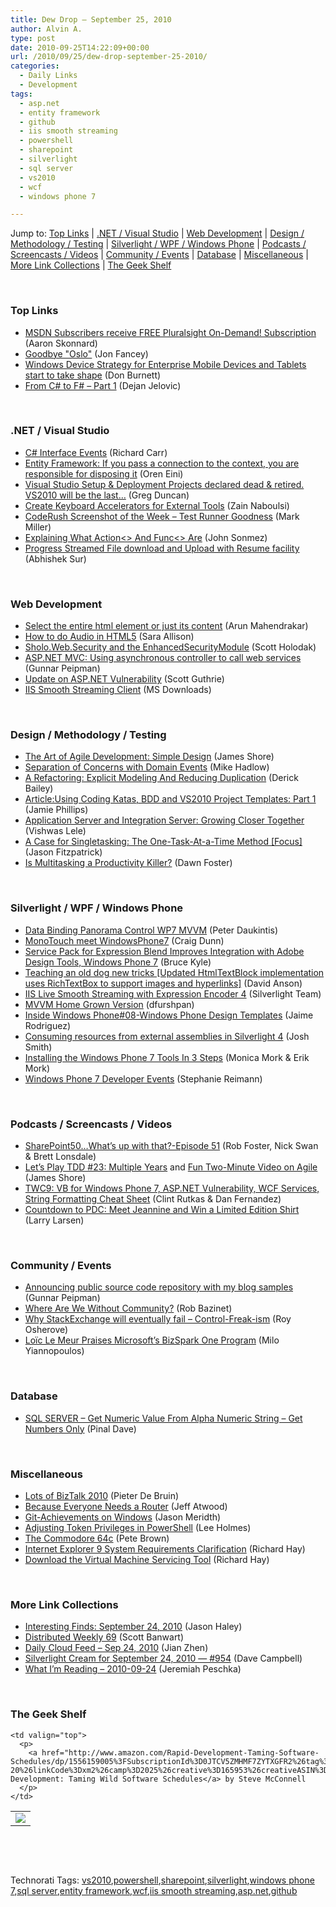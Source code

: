 ```yaml
---
title: Dew Drop – September 25, 2010
author: Alvin A.
type: post
date: 2010-09-25T14:22:09+00:00
url: /2010/09/25/dew-drop-september-25-2010/
categories:
  - Daily Links
  - Development
tags:
  - asp.net
  - entity framework
  - github
  - iis smooth streaming
  - powershell
  - sharepoint
  - silverlight
  - sql server
  - vs2010
  - wcf
  - windows phone 7

---
```

Jump to: [Top Links][1] | [.NET / Visual Studio][2] | [Web Development][3] | [Design / Methodology / Testing][4] | [Silverlight / WPF / Windows Phone][5] | [Podcasts / Screencasts / Videos][6] | [Community / Events][7] | [Database][8] | [Miscellaneous][9] | [More Link Collections][10] | [The Geek Shelf][11] 

&#160;

### <a name="top"></a>Top Links

  * [MSDN Subscribers receive FREE Pluralsight On-Demand! Subscription][12] (Aaron Skonnard)
  * [Goodbye "Oslo"][13] (Jon Fancey)
  * [Windows Device Strategy for Enterprise Mobile Devices and Tablets start to take shape][14] (Don Burnett)
  * <a href="http://www.jelovic.com/weblog/?p=215" target="_blank">From C# to F# – Part 1</a> (Dejan Jelovic)

&#160;

### <a name="dotnet"></a>.NET / Visual Studio

  * [C# Interface Events][15] (Richard Carr)
  * [Entity Framework: If you pass a connection to the context, you are responsible for disposing it][16] (Oren Eini)
  * [Visual Studio Setup & Deployment Projects declared dead & retired. VS2010 will be the last…][17] (Greg Duncan)
  * [Create Keyboard Accelerators for External Tools][18] (Zain Naboulsi)
  * [CodeRush Screenshot of the Week – Test Runner Goodness][19] (Mark Miller)
  * [Explaining What Action<> And Func<> Are][20] (John Sonmez)
  * [Progress Streamed File download and Upload with Resume facility][21] (Abhishek Sur)

&#160;

### <a name="web"></a>Web Development

  * [Select the entire html element or just its content][22] (Arun Mahendrakar)
  * [How to do Audio in HTML5][23] (Sara Allison)
  * <a href="http://www.sholo.net/post/2010/09/22/Sholo-Web-Security-and-the-EnhancedSecurityModule.aspx" target="_blank">Sholo.Web.Security and the EnhancedSecurityModule</a> (Scott Holodak)
  * [ASP.NET MVC: Using asynchronous controller to call web services][24] (Gunnar Peipman)
  * [Update on ASP.NET Vulnerability][25] (Scott Guthrie)
  * [IIS Smooth Streaming Client][26] (MS Downloads)

&#160;

### <a name="design"></a>Design / Methodology / Testing

  * [The Art of Agile Development: Simple Design][27] (James Shore)
  * [Separation of Concerns with Domain Events][28] (Mike Hadlow)
  * [A Refactoring: Explicit Modeling And Reducing Duplication][29] (Derick Bailey)
  * [Article:Using Coding Katas, BDD and VS2010 Project Templates: Part 1][30] (Jamie Phillips)
  * [Application Server and Integration Server: Growing Closer Together][31] (Vishwas Lele)
  * [A Case for Singletasking: The One-Task-At-a-Time Method [Focus]][32] (Jason Fitzpatrick)
  * [Is Multitasking a Productivity Killer?][33] (Dawn Foster)

&#160;

### <a name="silverlight"></a>Silverlight / WPF / Windows Phone

  * [Data Binding Panorama Control WP7 MVVM][34] (Peter Daukintis)
  * [MonoTouch meet WindowsPhone7][35] (Craig Dunn)
  * [Service Pack for Expression Blend Improves Integration with Adobe Design Tools, Windows Phone 7][36] (Bruce Kyle)
  * [Teaching an old dog new tricks [Updated HtmlTextBlock implementation uses RichTextBox to support images and hyperlinks]][37] (David Anson)
  * [IIS Live Smooth Streaming with Expression Encoder 4][38] (Silverlight Team)
  * [MVVM Home Grown Version][39] (dfurshpan)
  * [Inside Windows Phone#08-Windows Phone Design Templates][40] (Jaime Rodriguez)
  * [Consuming resources from external assemblies in Silverlight 4][41] (Josh Smith)
  * [Installing the Windows Phone 7 Tools In 3 Steps][42] (Monica Mork & Erik Mork)
  * [Windows Phone 7 Developer Events][43] (Stephanie Reimann)

&#160;

### <a name="podcasts"></a>Podcasts / Screencasts / Videos

  * [SharePoint50&#8230;What&#8217;s up with that?-Episode 51][44] (Rob Foster, Nick Swan & Brett Lonsdale)
  * [Let&#8217;s Play TDD #23: Multiple Years][45] and [Fun Two-Minute Video on Agile][46] (James Shore)
  * [TWC9: VB for Windows Phone 7, ASP.NET Vulnerability, WCF Services, String Formatting Cheat Sheet][47] (Clint Rutkas & Dan Fernandez)
  * [Countdown to PDC: Meet Jeannine and Win a Limited Edition Shirt][48] (Larry Larsen)

&#160;

### <a name="events"></a>Community / Events

  * [Announcing public source code repository with my blog samples][49] (Gunnar Peipman)
  * [Where Are We Without Community?][50] (Rob Bazinet)
  * [Why StackExchange will eventually fail – Control-Freak-ism][51] (Roy Osherove)
  * <a href="http://www.telegraph.co.uk/technology/social-media/8022748/Loic-Le-Meur-Microsoft-and-the-sound-of-wedding-bells.html" target="_blank">Loïc Le Meur Praises Microsoft&#8217;s BizSpark One Program</a> (Milo Yiannopoulos)

&#160;

### <a name="db"></a>Database

  * [SQL SERVER – Get Numeric Value From Alpha Numeric String – Get Numbers Only][52] (Pinal Dave)

&#160;

### <a name="misc"></a>Miscellaneous

  * [Lots of BizTalk 2010][53] (Pieter De Bruin)
  * [Because Everyone Needs a Router][54] (Jeff Atwood)
  * [Git-Achievements on Windows][55] (Jason Meridth)
  * [Adjusting Token Privileges in PowerShell][56] (Lee Holmes)
  * [The Commodore 64c][57] (Pete Brown)
  * [Internet Explorer 9 System Requirements Clarification][58] (Richard Hay)
  * [Download the Virtual Machine Servicing Tool][59] (Richard Hay)

&#160;

### <a name="links"></a>More Link Collections

  * [Interesting Finds: September 24, 2010][60] (Jason Haley)
  * [Distributed Weekly 69][61] (Scott Banwart)
  * [Daily Cloud Feed &#8211; Sep 24, 2010][62] (Jian Zhen)
  * [Silverlight Cream for September 24, 2010 &#8212; #954][63] (Dave Campbell)
  * [What I’m Reading – 2010-09-24][64] (Jeremiah Peschka)

&#160;

### <a name="shelf"></a>The Geek Shelf

<table border="0" cellspacing="0" cellpadding="0">
  <tr>
    <td>
      <img data-recalc-dims="1" decoding="async" src="https://i0.wp.com/ecx.images-amazon.com/images/I/41%252BsSYBlD9L._SL160_.jpg?w=660" />
    </td>
    
    <td valign="top">
      <p>
        <a href="http://www.amazon.com/Rapid-Development-Taming-Software-Schedules/dp/1556159005%3FSubscriptionId%3D0JTCV5ZMHMF7ZYTXGFR2%26tag%3Dbrdicr-20%26linkCode%3Dxm2%26camp%3D2025%26creative%3D165953%26creativeASIN%3D1556159005">Rapid Development: Taming Wild Software Schedules</a> by Steve McConnell
      </p>
    </td>
  </tr>
</table>

&#160;

<div style="padding-bottom: 0px; margin: 0px; padding-left: 0px; padding-right: 0px; display: inline; float: none; padding-top: 0px" id="scid:C16BAC14-9A3D-4c50-9394-FBFEF7A93539:85162340-b27c-4669-b65f-05008d371060" class="wlWriterEditableSmartContent">
  <!--dotnetkickit-->
</div>

&#160;

<div style="padding-bottom: 0px; margin: 0px; padding-left: 0px; padding-right: 0px; display: inline; float: none; padding-top: 0px" id="scid:0767317B-992E-4b12-91E0-4F059A8CECA8:d7347f60-c289-4154-be97-416e64be205c" class="wlWriterEditableSmartContent">
  Technorati Tags: <a href="http://technorati.com/tags/vs2010" rel="tag">vs2010</a>,<a href="http://technorati.com/tags/powershell" rel="tag">powershell</a>,<a href="http://technorati.com/tags/sharepoint" rel="tag">sharepoint</a>,<a href="http://technorati.com/tags/silverlight" rel="tag">silverlight</a>,<a href="http://technorati.com/tags/windows+phone+7" rel="tag">windows phone 7</a>,<a href="http://technorati.com/tags/sql+server" rel="tag">sql server</a>,<a href="http://technorati.com/tags/entity+framework" rel="tag">entity framework</a>,<a href="http://technorati.com/tags/wcf" rel="tag">wcf</a>,<a href="http://technorati.com/tags/iis+smooth+streaming" rel="tag">iis smooth streaming</a>,<a href="http://technorati.com/tags/asp.net" rel="tag">asp.net</a>,<a href="http://technorati.com/tags/github" rel="tag">github</a>
</div>

 [1]: https://morningdew-bpc6g3a0fgaxdxcu.eastus2-01.azurewebsites.net/#top
 [2]: https://morningdew-bpc6g3a0fgaxdxcu.eastus2-01.azurewebsites.net/#dotnet
 [3]: https://morningdew-bpc6g3a0fgaxdxcu.eastus2-01.azurewebsites.net/#web
 [4]: https://morningdew-bpc6g3a0fgaxdxcu.eastus2-01.azurewebsites.net/#design
 [5]: https://morningdew-bpc6g3a0fgaxdxcu.eastus2-01.azurewebsites.net/#silverlight
 [6]: https://morningdew-bpc6g3a0fgaxdxcu.eastus2-01.azurewebsites.net/#podcasts
 [7]: https://morningdew-bpc6g3a0fgaxdxcu.eastus2-01.azurewebsites.net/#events
 [8]: https://morningdew-bpc6g3a0fgaxdxcu.eastus2-01.azurewebsites.net/#db
 [9]: https://morningdew-bpc6g3a0fgaxdxcu.eastus2-01.azurewebsites.net/#misc
 [10]: https://morningdew-bpc6g3a0fgaxdxcu.eastus2-01.azurewebsites.net/#links
 [11]: https://morningdew-bpc6g3a0fgaxdxcu.eastus2-01.azurewebsites.net/#shelf
 [12]: http://www.pluralsight-training.net/community/blogs/aaron/archive/2010/09/24/msdn-subscribers-receive-free-pluralsight-on-demand-subscription.aspx
 [13]: http://www.pluralsight-training.net/community/blogs/jfancey/archive/2010/09/24/goodbye-quot-oslo-quot.aspx
 [14]: http://feedproxy.google.com/~r/d4dotnet/~3/xQsk924xXwc/post.aspx
 [15]: http://feedproxy.google.com/~r/BlackwaspLatestAdditions/~3/hm0coasNPDE/CSharpInterfaceEvents.aspx
 [16]: http://feedproxy.google.com/~r/AyendeRahien/~3/BF3-y8opYtY/entity-framework-if-you-pass-a-connection-to-the-context.aspx
 [17]: http://coolthingoftheday.blogspot.com/2010/09/visual-studio-setup-deployment-projects.html
 [18]: http://feedproxy.google.com/~r/zainnab/~3/YEE2WZWUJZw/create-keyboard-accelerators-for-external-tools-vstiptool0093.aspx
 [19]: http://community.devexpress.com/blogs/markmiller/archive/2010/09/24/coderush-screenshot-of-the-week-test-runner-goodness.aspx
 [20]: http://simpleprogrammer.com/2010/09/24/explaining-what-action-and-func-are/
 [21]: http://feedproxy.google.com/~r/abhisheksur/WTgI/~3/td-si7oamb8/progress-streamed-file-download-and.html
 [22]: http://feedproxy.google.com/~r/nmarun/~3/UqmeSItrzMg/select-the-entire-html-element-or-just-its-content.aspx
 [23]: http://feedproxy.google.com/~r/ubelly/~3/uVdUo2CRKhU/
 [24]: http://feedproxy.google.com/~r/gunnarpeipman/~3/hTeS4yQW-OI/asp-net-mvc-using-asynchronous-controller-to-call-web-services.aspx
 [25]: http://weblogs.asp.net/scottgu/archive/2010/09/24/update-on-asp-net-vulnerability.aspx
 [26]: http://feedproxy.google.com/~r/MicrosoftDownloadCenter/~3/Cyv9EXCxzTk/details.aspx
 [27]: http://jamesshore.com/Agile-Book/simple_design.html
 [28]: http://feedproxy.google.com/~r/CodeRant/~3/dWMTDxOa6N0/separation-of-concerns-with-domain.html
 [29]: http://feedproxy.google.com/~r/LosTechies/~3/kZa1-uaxG6w/a-refactoring-explicit-modeling-and-reducing-duplication.aspx
 [30]: http://www.infoq.com/articles/BDD-Katas-1
 [31]: http://vlele.wordpress.com/2010/09/24/application-server-and-integration-server-growing-closer-together/
 [32]: http://feeds.gawker.com/~r/lifehacker/full/~3/hYRJ84AHbZM/the-one-task-at-a-time-method-increased-efficiency-in-a-multitasking-world
 [33]: http://gigaom.com/collaboration/is-multitasking-a-productivity-killer/
 [34]: http://babaandthepigman.spaces.live.com/Blog/cns!4F1B7368284539E5!306.entry
 [35]: http://conceptdev.blogspot.com/2010/09/monotouch-meet-windowsphone7.html
 [36]: http://blogs.msdn.com/b/usisvde/archive/2010/09/24/service-pack-for-expression-blend-improves-integration-with-adobe-design-tools-windows-phone-7.aspx
 [37]: http://blogs.msdn.com/b/delay/archive/2010/09/24/teaching-an-old-dog-new-tricks-updated-htmltextblock-implementation-uses-richtextbox-to-support-images-and-hyperlinks.aspx
 [38]: http://team.silverlight.net/related-products/iis-live-smooth-streaming-with-expression-encoder-4/
 [39]: http://www.codeproject.com/KB/silverlight/mvvm_HomeGrown.aspx
 [40]: http://channel9.msdn.com/Shows/Inside+Windows+Phone/Inside-Windows-Phone08-Windows-Phone-Design-Templates
 [41]: http://joshsmithonwpf.wordpress.com/2010/09/24/consuming-resources-from-external-assemblies-in-silverlight-4/
 [42]: http://feeds.sparklingclient.com/~r/SparklingClient/~3/jRnptClRitI/
 [43]: http://windowsteamblog.com/windows_phone/b/wpdev/archive/2010/09/24/windows-phone-7-developer-events.aspx
 [44]: http://www.sharepointpodshow.com/archive/2010/09/24/sharepoint50.whats-up-with-that-episode-51.aspx
 [45]: http://jamesshore.com/Blog/Lets-Play/Episode-23.html
 [46]: http://jamesshore.com/Blog/Fun-Two-Minute-Video-on-Agile.html
 [47]: http://channel9.msdn.com/Shows/This+Week+On+Channel+9/This-Week-C9-Sept-24
 [48]: http://channel9.msdn.com/posts/Countdown-to-PDC-Meet-Jeannine-and-Win-a-Limited-Edition-Shirt
 [49]: http://feedproxy.google.com/~r/gunnarpeipman/~3/w6uwwJUymD0/announcing-public-source-code-repository-with-my-blog-samples.aspx
 [50]: http://feedproxy.google.com/~r/AccidentalTechnologist/~3/_Vq13HYjDO4/
 [51]: http://feedproxy.google.com/~r/Iserializable/~3/O5kSQTde5SM/why-stackexchange-will-eventually-fail-control-freak-ism.aspx
 [52]: http://blog.sqlauthority.com/2010/09/25/sql-server-get-numeric-value-from-alpha-numeric-string-get-numbers-only/
 [53]: http://www.pieterdebruin.net/2010/09/25/LotsOfBizTalk2010.aspx
 [54]: http://www.codinghorror.com/blog/2010/09/because-everyone-needs-a-router.html
 [55]: http://feedproxy.google.com/~r/LosTechies/~3/SGqCwvQt0OU/git-achievements-on-windows.aspx
 [56]: http://www.leeholmes.com/blog/2010/09/24/adjusting-token-privileges-in-powershell/
 [57]: http://feedproxy.google.com/~r/PeteBrown/~3/49A86Uw5zcg/the-commodore-64c
 [58]: http://www.windowsobserver.com/2010/09/24/internet-explorer-9-system-requirements-clarification/
 [59]: http://www.windowsobserver.com/2010/09/25/download-the-virtual-machine-servicing-tool/
 [60]: http://jasonhaley.com/blog/post.aspx?id=0475c93c-3c5e-4452-a2ba-cbca9f6b5e61
 [61]: http://feedproxy.google.com/~r/roguetechnology/~3/4kBcb1X79JA/
 [62]: http://feedproxy.google.com/~r/onsaas/~3/cYTcdBtvZUg/
 [63]: http://geekswithblogs.net/WynApseTechnicalMusings/archive/2010/09/24/141973.aspx
 [64]: http://feedproxy.google.com/~r/facility9/~3/9ebT56ubvUs/what-im-reading-2010-09-24